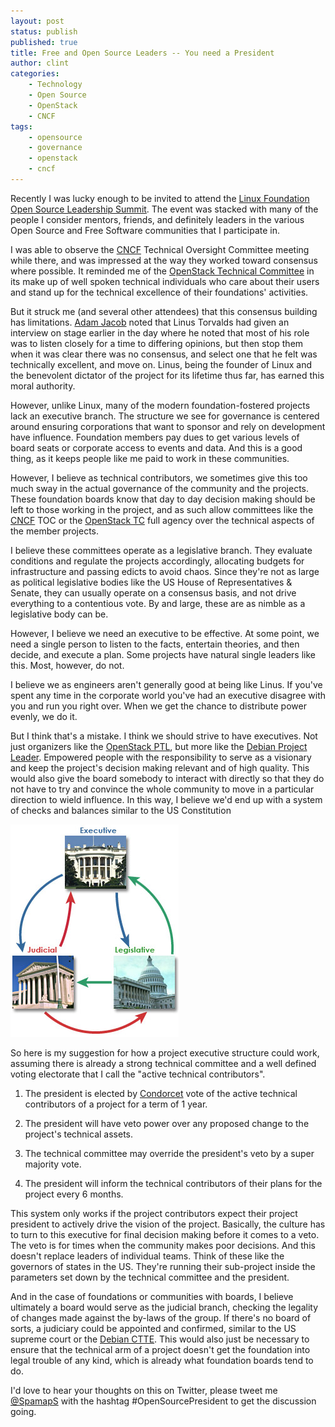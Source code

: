 ```yaml
---
layout: post
status: publish
published: true
title: Free and Open Source Leaders -- You need a President
author: clint
categories:
    - Technology
    - Open Source
    - OpenStack
    - CNCF
tags:
    - opensource
    - governance
    - openstack
    - cncf
---
```

Recently I was lucky enough to be invited to attend the [Linux Foundation
Open Source Leadership Summit][lfosls]. The event was stacked with many
of the people I consider mentors, friends, and definitely leaders in the
various Open Source and Free Software communities that I participate in.
 
I was able to observe the [CNCF][cncf] Technical Oversight Committee meeting
while there, and was impressed at the way they worked toward consensus where
possible. It reminded me of the [OpenStack Technical Committee][ostc] in its
make up of well spoken technical individuals who care about their users and
stand up for the technical excellence of their foundations' activities.

But it struck me (and several other attendees) that this consensus building
has limitations. [Adam Jacob][adamhjk] noted that Linus Torvalds had given
an interview on stage earlier in the day where he noted that most of his role
was to listen closely for a time to differing opinions, but then stop them
when it was clear there was no consensus, and select one that he felt was
technically excellent, and move on. Linus, being the founder of Linux and
the benevolent dictator of the project for its lifetime thus far, has earned
this moral authority.

However, unlike Linux, many of the modern foundation-fostered projects
lack an executive branch.  The structure we see for governance is
centered around ensuring corporations that want to sponsor and rely on
development have influence. Foundation members pay dues to get various
levels of board seats or corporate access to events and data. And this is
a good thing, as it keeps people like me paid to work in these communities.

However, I believe as technical contributors, we sometimes give
this too much sway in the actual governance of the community and the
projects. These foundation boards know that day to day decision making
should be left to those working in the project, and as such allow
committees like the [CNCF][cncf] TOC or the [OpenStack TC][ostc] full
agency over the technical aspects of the member projects.

I believe these committees operate as a legislative branch. They evaluate
conditions and regulate the projects accordingly, allocating budgets for
infrastructure and passing edicts to avoid chaos. Since they're not as
large as political legislative bodies like the US House of Representatives
& Senate, they can usually operate on a consensus basis, and not drive
everything to a contentious vote. By and large, these are as nimble as
a legislative body can be.

However, I believe we need an executive to be effective. At some point,
we need a single person to listen to the facts, entertain theories, and
then decide, and execute a plan. Some projects have natural single leaders
like this. Most, however, do not.

I believe we as engineers aren't generally good at being
like Linus. If you've spent any time in the corporate world you've had
an executive disagree with you and run you right over. When we get the
chance to distribute power evenly, we do it.

But I think that's a mistake. I think we should strive to have executives.
Not just organizers like the [OpenStack PTL][ptl], but more like the
[Debian Project Leader][dpl]. Empowered people with the responsibility
to serve as a visionary and keep the project's decision making relevant
and of high quality. This would also give the board somebody to interact
with directly so that they do not have to try and convince the whole
community to move in a particular direction to wield influence. In this
way, I believe we'd end up with a system of checks and balances similar
to the US Constitution

![Checks and Balances](/images/usgovt.jpg)

So here is my suggestion for how a project executive structure could work,
assuming there is already a strong technical committee and a well defined
voting electorate that I call the "active technical contributors".

1. The president is elected by [Condorcet][condorcet] vote of the active technical
   contributors of a project for a term of 1 year.

2. The president will have veto power over any proposed change to the project's
   technical assets.

3. The technical committee may override the president's veto by a super
   majority vote.

4. The president will inform the technical contributors of their plans for
   the project every 6 months.

This system only works if the project contributors expect their project
president to actively drive the vision of the project. Basically, the
culture has to turn to this executive for final decision making before
it comes to a veto. The veto is for times when the community makes poor
decisions. And this doesn't replace leaders of individual teams. Think
of these like the governors of states in the US. They're running their
sub-project inside the parameters set down by the technical committee
and the president.

And in the case of foundations or communities with boards, I believe
ultimately a board would serve as the judicial branch, checking the
legality of changes made against the by-laws of the group. If there's no
board of sorts, a judiciary could be appointed and confirmed, similar to
the US supreme court or the [Debian CTTE][ctte]. This would also just
be necessary to ensure that the technical arm of a project doesn't get
the foundation into legal trouble of any kind, which is already what
foundation boards tend to do.

I'd love to hear your thoughts on this on Twitter, please tweet
me [@SpamapS][tw] with the hashtag #OpenSourcePresident to get the
discussion going.

[lfosls]: http://events.linuxfoundation.org/events/open-source-leadership-summit
[cncf]: https://www.cncf.io/
[ostc]: https://www.openstack.org/foundation/tech-committee/
[adamhjk]: https://twitter.com/adamhjk
[ptl]: https://docs.openstack.org/project-team-guide/ptl.html
[tw]: https://twitter.com/spamaps
[condorcet]: https://en.wikipedia.org/wiki/Condorcet_method
[dpl]: https://www.debian.org/devel/leader
[ctte]: https://www.debian.org/devel/tech-ctte
